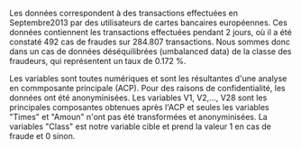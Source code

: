 Les données correspondent à des transactions effectuées en Septembre2013 par des utilisateurs de cartes bancaires européennes. Ces données contiennent les transactions effectuées pendant 2 jours, où il a été constaté 492 cas de fraudes sur 284.807 transactions. Nous sommes donc dans un cas de données déséquilibrées (umbalanced data) de la classe des  fraudeurs, qui représentent un taux de 0.172 %.

Les variables sont toutes numériques et sont les résultantes d'une analyse en commposante principale (ACP). Pour des raisons de confidentialité, les données ont été anonyminisées. Les variables V1, V2,..., V28 sont les principales composantes obtenues après l'ACP et seules les variables "Times" et "Amoun" n'ont pas été transformées et anonyminisées. La variables "Class" est notre variable cible et prend la valeur 1 en cas de fraude et 0 sinon.
